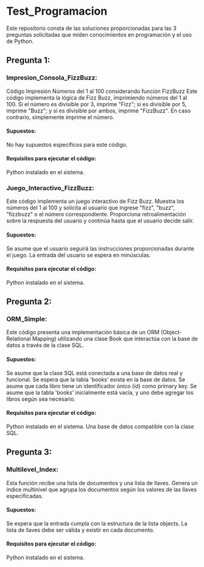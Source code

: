 # Test_Programacion
Este repositorio consta de las soluciones proporcionadas para las 3 preguntas solicitadas que miden conocimientos en programación y el uso de Python.

## Pregunta 1:

### Impresion_Consola_FizzBuzz:

Código Impresión Números del 1 al 100 considerando función FizzBuzz
Este código implementa la lógica de Fizz Buzz, imprimiendo números del 1 al 100. Si el número es divisible por 3, imprime "Fizz"; si es divisible por 5, imprime "Buzz"; y si es divisible por ambos, imprime "FizzBuzz". En caso contrario, simplemente imprime el número.

#### Supuestos:
No hay supuestos específicos para este código.

#### Requisitos para ejecutar el código:
Python instalado en el sistema.



### Juego_Interactivo_FizzBuzz:

Este código implementa un juego interactivo de Fizz Buzz. Muestra los números del 1 al 100 y solicita al usuario que ingrese "fizz", "buzz", "fizzbuzz" o el número correspondiente. Proporciona retroalimentación sobre la respuesta del usuario y continúa hasta que el usuario decide salir.

#### Supuestos:
Se asume que el usuario seguirá las instrucciones proporcionadas durante el juego.
La entrada del usuario se espera en minúsculas.

#### Requisitos para ejecutar el código:
Python instalado en el sistema.

## Pregunta 2:

### ORM_Simple:

Este código presenta una implementación básica de un ORM (Object-Relational Mapping) utilizando una clase Book que interactúa con la base de datos a través de la clase SQL.

#### Supuestos:
Se asume que la clase SQL está conectada a una base de datos real y funcional.
Se espera que la tabla 'books' exista en la base de datos.
Se asume que cada libro tiene un identificador único (id) como primary key.
Se asume que la tabla 'books' inicialmente está vacía, y uno debe agregar los libros según sea necesario.

#### Requisitos para ejecutar el código:
Python instalado en el sistema.
Una base de datos compatible con la clase SQL.

## Pregunta 3:

### Multilevel_Index:

Esta función recibe una lista de documentos y una lista de llaves. Genera un índice multinivel que agrupa los documentos según los valores de las llaves especificadas.

#### Supuestos:
Se espera que la entrada cumpla con la estructura de la lista objects.
La lista de llaves debe ser válida y existir en cada documento.

#### Requisitos para ejecutar el código:
Python instalado en el sistema.


